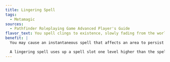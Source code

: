 ```yaml
---
title: Lingering Spell
tags:
  - Metamagic
sources:
  - Pathfinder Roleplaying Game Advanced Player's Guide
flavor_text: You spell clings to existence, slowly fading from the world.
benefit: |
  You may cause an instantaneous spell that affects an area to persist until the beginning of your next turn. Those already in the area suffer no additional harm, but other creatures or objects entering the area are subject to its effects. A lingering spell with a visual manifestation obscures vision, providing concealment (20% miss chance) beyond 5 feet and total concealment (50% miss chance) beyond 20 feet.

  A lingering spell uses up a spell slot one level higher than the spell's actual level.
---
```



